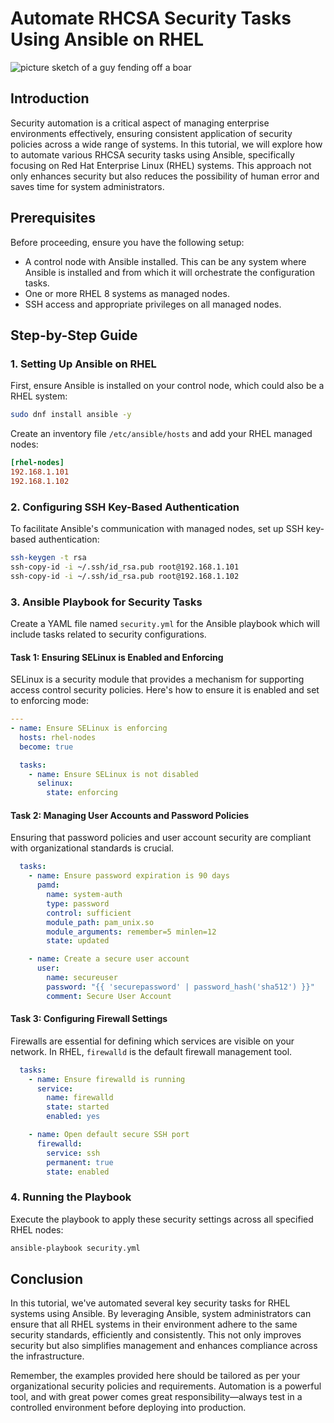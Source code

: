 # Automate RHCSA Security Tasks Using Ansible on RHEL

![picture sketch of a guy fending off a boar](/linux-defense-selinux.png)
## Introduction

Security automation is a critical aspect of managing enterprise environments effectively, ensuring consistent application of security policies across a wide range of systems. In this tutorial, we will explore how to automate various RHCSA security tasks using Ansible, specifically focusing on Red Hat Enterprise Linux (RHEL) systems. This approach not only enhances security but also reduces the possibility of human error and saves time for system administrators.

## Prerequisites

Before proceeding, ensure you have the following setup:

- A control node with Ansible installed. This can be any system where Ansible is installed and from which it will orchestrate the configuration tasks.
- One or more RHEL 8 systems as managed nodes.
- SSH access and appropriate privileges on all managed nodes.

## Step-by-Step Guide

### 1. Setting Up Ansible on RHEL

First, ensure Ansible is installed on your control node, which could also be a RHEL system:

```bash
sudo dnf install ansible -y
```

Create an inventory file `/etc/ansible/hosts` and add your RHEL managed nodes:

```ini
[rhel-nodes]
192.168.1.101
192.168.1.102
```

### 2. Configuring SSH Key-Based Authentication

To facilitate Ansible's communication with managed nodes, set up SSH key-based authentication:

```bash
ssh-keygen -t rsa
ssh-copy-id -i ~/.ssh/id_rsa.pub root@192.168.1.101
ssh-copy-id -i ~/.ssh/id_rsa.pub root@192.168.1.102
```

### 3. Ansible Playbook for Security Tasks

Create a YAML file named `security.yml` for the Ansible playbook which will include tasks related to security configurations.

#### Task 1: Ensuring SELinux is Enabled and Enforcing

SELinux is a security module that provides a mechanism for supporting access control security policies. Here's how to ensure it is enabled and set to enforcing mode:

```yaml
---
- name: Ensure SELinux is enforcing
  hosts: rhel-nodes
  become: true

  tasks:
    - name: Ensure SELinux is not disabled
      selinux:
        state: enforcing
```

#### Task 2: Managing User Accounts and Password Policies

Ensuring that password policies and user account security are compliant with organizational standards is crucial.

```yaml
  tasks:
    - name: Ensure password expiration is 90 days
      pamd:
        name: system-auth
        type: password
        control: sufficient
        module_path: pam_unix.so
        module_arguments: remember=5 minlen=12
        state: updated

    - name: Create a secure user account
      user:
        name: secureuser
        password: "{{ 'securepassword' | password_hash('sha512') }}"
        comment: Secure User Account
```

#### Task 3: Configuring Firewall Settings

Firewalls are essential for defining which services are visible on your network. In RHEL, `firewalld` is the default firewall management tool.

```yaml
  tasks:
    - name: Ensure firewalld is running
      service:
        name: firewalld
        state: started
        enabled: yes

    - name: Open default secure SSH port
      firewalld:
        service: ssh
        permanent: true
        state: enabled
```

### 4. Running the Playbook

Execute the playbook to apply these security settings across all specified RHEL nodes:

```bash
ansible-playbook security.yml
```

## Conclusion

In this tutorial, we've automated several key security tasks for RHEL systems using Ansible. By leveraging Ansible, system administrators can ensure that all RHEL systems in their environment adhere to the same security standards, efficiently and consistently. This not only improves security but also simplifies management and enhances compliance across the infrastructure.

Remember, the examples provided here should be tailored as per your organizational security policies and requirements. Automation is a powerful tool, and with great power comes great responsibility—always test in a controlled environment before deploying into production.